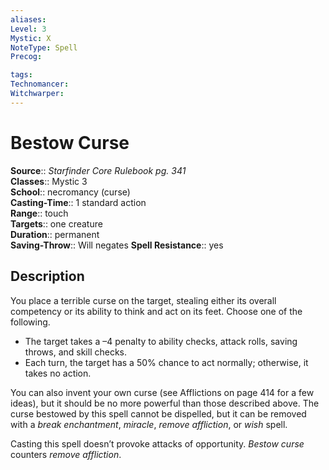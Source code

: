 ```yaml
---
aliases: 
Level: 3
Mystic: X
NoteType: Spell
Precog: 

tags: 
Technomancer: 
Witchwarper: 
---
```


# Bestow Curse

**Source**:: _Starfinder Core Rulebook pg. 341_  
**Classes**:: Mystic 3  
**School**:: necromancy (curse)  
**Casting-Time**:: 1 standard action  
**Range**:: touch  
**Targets**:: one creature  
**Duration**:: permanent  
**Saving-Throw**:: Will negates
**Spell Resistance**:: yes

## Description

You place a terrible curse on the target, stealing either its overall competency or its ability to think and act on its feet. Choose one of the following.

-   The target takes a –4 penalty to ability checks, attack rolls, saving throws, and skill checks.
-   Each turn, the target has a 50% chance to act normally; otherwise, it takes no action.

You can also invent your own curse (see Afflictions on page 414 for a few ideas), but it should be no more powerful than those described above. The curse bestowed by this spell cannot be dispelled, but it can be removed with a _break enchantment_, _miracle_, _remove affliction_, or _wish_ spell.

Casting this spell doesn’t provoke attacks of opportunity. _Bestow curse_ counters _remove affliction_.
